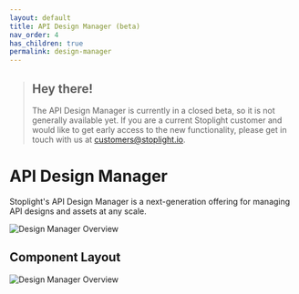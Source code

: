 ```yaml
---
layout: default
title: API Design Manager (beta)
nav_order: 4
has_children: true
permalink: design-manager
---
```


> ## Hey there!
>
> The API Design Manager is currently in a closed beta, so it is not generally
> available yet. If you are a current Stoplight customer and would like to get
> early access to the new functionality, please get in touch with us at
> [customers@stoplight.io](mailto:customers@stoplight.io).

# API Design Manager

Stoplight's API Design Manager is a next-generation offering for managing API
designs and assets at any scale.

![Design Manager Overview](/assets/images/design-manager-overview.png)

## Component Layout

![Design Manager Overview](/assets/images/design-manager-breakdown.png)
